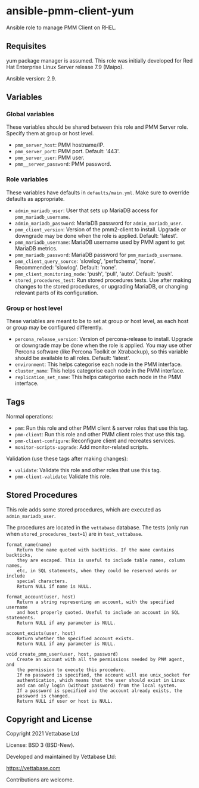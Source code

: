 # ansible-pmm-client-yum

Ansible role to manage PMM Client on RHEL.


## Requisites

yum package manager is assumed. This role was initially developed for
Red Hat Enterprise Linux Server release 7.9 (Maipo).

Ansible version: 2.9.


## Variables

### Global variables

These variables should be shared between this role and PMM Server role. Specify them at group or host level.

- `pmm_server_host`: PMM hostname/IP.
- `pmm_server_port`: PMM port. Default: '443'.
- `pmm_server_user`: PMM user.
- `pmm__server_password`: PMM password.

### Role variables

These variables have defaults in `defaults/main.yml`. Make sure to override defaults as appropriate.

- `admin_mariadb_user`: User that sets up MariaDB access for `pmm_mariadb_username`.
- `admin_mariadb_password`: MariaDB password for `admin_mariadb_user`.
- `pmm_client_version`: Version of the pmm2-client to install. Upgrade or downgrade may be done when the role is applied. Default: 'latest'.
- `pmm_mariadb_username`: MariaDB username used by PMM agent to get MariaDB metrics.
- `pmm_mariadb_password`: MariaDB password for `pmm_mariadb_username`.
- `pmm_client_query_source`: 'slowlog', 'perfschema', 'none'. Recommended: 'slowlog'. Default: 'none'.
- `pmm_client_monitoring_mode`: 'push', 'pull', 'auto'. Default: 'push'.
- `stored_procedures_test`: Run stored procedures tests. Use after making changes to the stored procedures, or upgrading MariaDB, or changing relevant parts of its configuration.


### Group or host level

These variables are meant to be to set at group or host level, as each host or group may be configured differently.

- `percona_release_version`: Version of percona-release to install. Upgrade or downgrade may be done when the role is applied. You may use other Percona software (like Percona Toolkit or Xtrabackup), so this variable should be available to all roles. Default: 'latest'.
- `environment`: This helps categorise each node in the PMM interface.
- `cluster_name`: This helps categorise each node in the PMM interface.
- `replication_set_name`: This helps categorise each node in the PMM interface.


## Tags

Normal operations:

- `pmm`: Run this role and other PMM client & server roles that use this tag.
- `pmm-client`: Run this role and other PMM client roles that use this tag.
- `pmm-client-configure`: Reconfigure client and recreates services.
- `monitor-scripts-upgrade`: Add monitor-related scripts.

Validation (use these tags after making changes):

- `validate`: Validate this role and other roles that use this tag.
- `pmm-client-validate`: Validate this role.


## Stored Procedures

This role adds some stored procedures, which are executed as `admin_mariadb_user`.

The procedures are located in the `vettabase` database. The tests (only run when
`stored_procedures_test=1`) are in `test_vettabase`.

```
format_name(name)
    Return the name quoted with backticks. If the name contains backticks,
    they are escaped. This is useful to include table names, column names,
    etc, in SQL statements, when they could be reserved words or include
    special characters.
    Return NULL if name is NULL.

format_account(user, host)
    Return a string representing an account, with the specified username
    and host properly quoted. Useful to include an account in SQL statements.
    Return NULL if any parameter is NULL.

account_exists(user, host)
    Return whether the specified account exists.
    Return NULL if any parameter is NULL.

void create_pmm_user(user, host, password)
    Create an account with all the permissions needed by PMM agent, and
    the permission to execute this procedure.
    If no password is specified, the account will use unix_socket for
    authentication, which means that the user should exist in Linux
    and can only login (without password) from the local system.
    If a password is specified and the account already exists, the
    password is changed.
    Return NULL if user or host is NULL.
```


## Copyright and License

Copyright  2021  Vettabase Ltd

License: BSD 3 (BSD-New).

Developed and maintained by Vettabase Ltd:

https://vettabase.com

Contributions are welcome.

